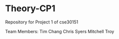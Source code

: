 # Theory-CP1
Repository for Project 1 of cse30151

Team Members:
	Tim Chang
	Chris Syers
	Mitchell Troy
